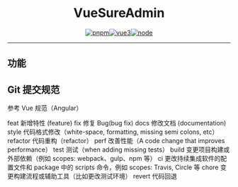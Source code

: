 <h1 align="center" dir="auto">VueSureAdmin</h1>

<div  align="center">
<a href="https://www.pnpm.cn/">
<img src="https://img.shields.io/badge/pnpm-7.4.0-orange" alt="pnpm"></a><a href="https://v3.cn.vuejs.org/"><img src="https://img.shields.io/badge/vue-3.2.25-brightgreen" alt="vue3"></a><a href="https://nodejs.org/zh-cn/"><img src="https://img.shields.io/badge/node-%3E%3D14.18.0-brightgreen" alt="node"></a>
</div>

---

## 功能

## Git 提交规范

参考 Vue 规范（Angular）

feat 新增特性 (feature)
fix 修复 Bug(bug fix)
docs 修改文档 (documentation)
style 代码格式修改（white-space, formatting, missing semi colons, etc）
refactor 代码重构（refactor）
perf 改善性能（A code change that improves performance）
test 测试（when adding missing tests）
build 变更项目构建或外部依赖（例如 scopes: webpack、gulp、npm 等）
ci 更改持续集成软件的配置文件和 package 中的 scripts 命令，例如 scopes: Travis, Circle 等
chore 变更构建流程或辅助工具（比如更改测试环境）
revert 代码回退
